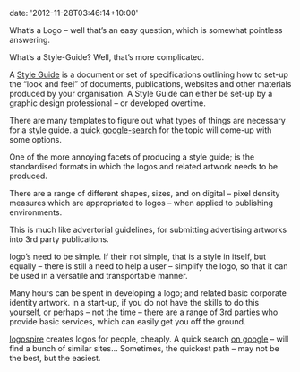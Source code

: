 
date: '2012-11-28T03:46:14+10:00'

What’s a Logo – well that’s an easy question, which is somewhat pointless answering.

What’s a Style-Guide? Well, that’s more complicated.

A [Style Guide](http://en.wikipedia.org/wiki/Style_guide) is a document or set of specifications outlining how to set-up the “look and feel” of documents, publications, websites and other materials produced by your organisation. A Style Guide can either be set-up by a graphic design professional – or developed overtime.

There are many templates to figure out what types of things are necessary for a style guide. a quick[ google-search](https://www.google.com.au/search?q=styleguide+template "Style Guide Templates") for the topic will come-up with some options.

One of the more annoying facets of producing a style guide; is the standardised formats in which the logos and related artwork needs to be produced.

There are a range of different shapes, sizes, and on digital – pixel density measures which are appropriated to logos – when applied to publishing environments.

This is much like advertorial guidelines, for submitting advertising artworks into 3rd party publications.

logo’s need to be simple. If their not simple, that is a style in itself, but equally – there is still a need to help a user – simplify the logo, so that it can be used in a versatile and transportable manner.

Many hours can be spent in developing a logo; and related basic corporate identity artwork. in a start-up, if you do not have the skills to do this yourself, or perhaps – not the time – there are a range of 3rd parties who provide basic services, which can easily get you off the ground.

[logospire](http://www.logospire.com/ "LogoSpire") creates logos for people, cheaply. A quick search [on google](https://www.google.com.au/search?q=related:www.logospire.com/ "Search related sites LogoSpire") – will find a bunch of similar sites… Sometimes, the quickest path – may not be the best, but the easiest.
